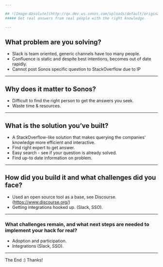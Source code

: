 ```yaml
---

## ![Image-Absolute](http://qx.dev.ws.sonos.com/uploads/default/original/1X/a9c45f007dc2897136c6c748906ff9d0b338492a.png)
##### Get real answers from real people with the right knowledge.

---
```


## What problem are you solving?

- Slack is team oriented, generic channels have too many people.
- Confluence is static and despite best intentions, becomes out of date rapidly.
- Cannot post Sonos specific question to StackOverflow due to IP

---

## Why does it matter to Sonos?

- Difficult to find the right person to get the answers you seek.
- Waste time & resources.

---

## What is the solution you’ve built?

- A StackOverflow-like solution that makes querying the companies' knowledge more efficient and interactive.
- Find right expert to get answer.
- Easy search - see if your question is already solved.
- Find up-to date information on problem.

---

## How did you build it and what challenges did you face?

- Used an open source tool as a base, see Discourse. (https://www.discourse.org/)
- Getting integrations hooked up. (Slack, SSO).

---

### What challenges remain, and what next steps are needed to implement your hack for real?

- Adoption and participation.
- Integrations (Slack, SSO).

---

The End :) Thanks!
